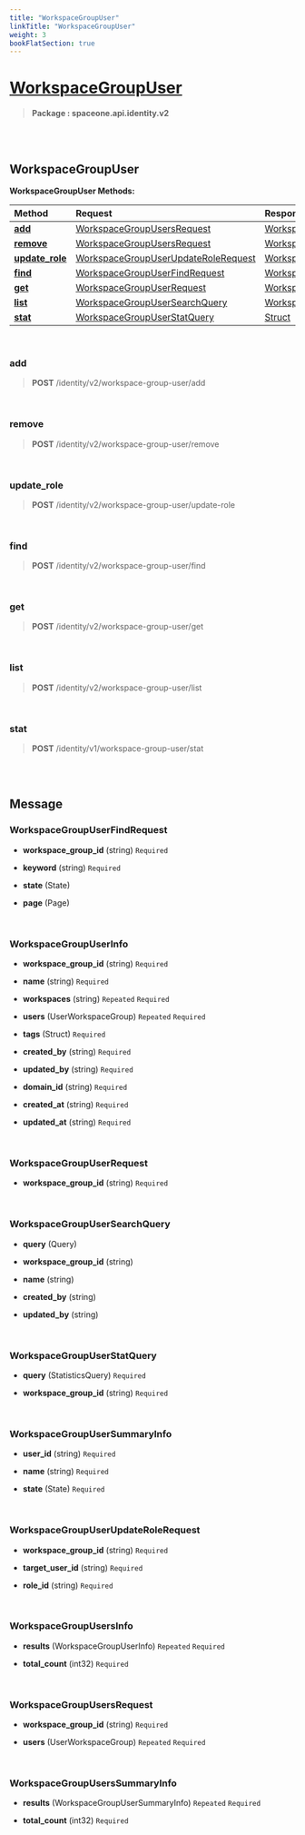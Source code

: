 ```yaml
---
title: "WorkspaceGroupUser"
linkTitle: "WorkspaceGroupUser"
weight: 3
bookFlatSection: true
---
```

# [WorkspaceGroupUser](#WorkspaceGroupUser)



>  **Package : spaceone.api.identity.v2**

<br>
<br>

## WorkspaceGroupUser





**WorkspaceGroupUser Methods:**


| Method | Request | Response |
| :----- | :-------- | :-------- |
| [**add**](./WorkspaceGroupUser#add) | [WorkspaceGroupUsersRequest](WorkspaceGroupUser#workspacegroupusersrequest) | [WorkspaceGroupUserInfo](WorkspaceGroupUser#workspacegroupuserinfo) |
| [**remove**](./WorkspaceGroupUser#remove) | [WorkspaceGroupUsersRequest](WorkspaceGroupUser#workspacegroupusersrequest) | [WorkspaceGroupUserInfo](WorkspaceGroupUser#workspacegroupuserinfo) |
| [**update_role**](./WorkspaceGroupUser#update_role) | [WorkspaceGroupUserUpdateRoleRequest](WorkspaceGroupUser#workspacegroupuserupdaterolerequest) | [WorkspaceGroupUserInfo](WorkspaceGroupUser#workspacegroupuserinfo) |
| [**find**](./WorkspaceGroupUser#find) | [WorkspaceGroupUserFindRequest](WorkspaceGroupUser#workspacegroupuserfindrequest) | [WorkspaceGroupUsersSummaryInfo](WorkspaceGroupUser#workspacegroupuserssummaryinfo) |
| [**get**](./WorkspaceGroupUser#get) | [WorkspaceGroupUserRequest](WorkspaceGroupUser#workspacegroupuserrequest) | [WorkspaceGroupUserInfo](WorkspaceGroupUser#workspacegroupuserinfo) |
| [**list**](./WorkspaceGroupUser#list) | [WorkspaceGroupUserSearchQuery](WorkspaceGroupUser#workspacegroupusersearchquery) | [WorkspaceGroupUsersInfo](WorkspaceGroupUser#workspacegroupusersinfo) |
| [**stat**](./WorkspaceGroupUser#stat) | [WorkspaceGroupUserStatQuery](WorkspaceGroupUser#workspacegroupuserstatquery) | [Struct](WorkspaceGroupUser#struct) |



    
<br>

### add





> **POST** /identity/v2/workspace-group-user/add
>






    
<br>

### remove





> **POST** /identity/v2/workspace-group-user/remove
>






    
<br>

### update_role





> **POST** /identity/v2/workspace-group-user/update-role
>






    
<br>

### find





> **POST** /identity/v2/workspace-group-user/find
>






    
<br>

### get





> **POST** /identity/v2/workspace-group-user/get
>






    
<br>

### list





> **POST** /identity/v2/workspace-group-user/list
>






    
<br>

### stat





> **POST** /identity/v1/workspace-group-user/stat
>






    


<br>
<br>

## Message



### WorkspaceGroupUserFindRequest
* **workspace_group_id** (string)   `Required` 

    
* **keyword** (string)   `Required` 

    
* **state** (State)  

    
* **page** (Page)  

    <br>

### WorkspaceGroupUserInfo
* **workspace_group_id** (string)   `Required` 

    
* **name** (string)   `Required` 

    
* **workspaces** (string)  `Repeated`    `Required` 

    
* **users** (UserWorkspaceGroup)  `Repeated`    `Required` 

    
* **tags** (Struct)   `Required` 

    
* **created_by** (string)   `Required` 

    
* **updated_by** (string)   `Required` 

    
* **domain_id** (string)   `Required` 

    
* **created_at** (string)   `Required` 

    
* **updated_at** (string)   `Required` 

    <br>

### WorkspaceGroupUserRequest
* **workspace_group_id** (string)   `Required` 

    <br>

### WorkspaceGroupUserSearchQuery
* **query** (Query)  

    
* **workspace_group_id** (string)  

    
* **name** (string)  

    
* **created_by** (string)  

    
* **updated_by** (string)  

    <br>

### WorkspaceGroupUserStatQuery
* **query** (StatisticsQuery)   `Required` 

    
* **workspace_group_id** (string)   `Required` 

    <br>

### WorkspaceGroupUserSummaryInfo
* **user_id** (string)   `Required` 

    
* **name** (string)   `Required` 

    
* **state** (State)   `Required` 

    <br>

### WorkspaceGroupUserUpdateRoleRequest
* **workspace_group_id** (string)   `Required` 

    
* **target_user_id** (string)   `Required` 

    
* **role_id** (string)   `Required` 

    <br>

### WorkspaceGroupUsersInfo
* **results** (WorkspaceGroupUserInfo)  `Repeated`    `Required` 

    
* **total_count** (int32)   `Required` 

    <br>

### WorkspaceGroupUsersRequest
* **workspace_group_id** (string)   `Required` 

    
* **users** (UserWorkspaceGroup)  `Repeated`    `Required` 

    <br>

### WorkspaceGroupUsersSummaryInfo
* **results** (WorkspaceGroupUserSummaryInfo)  `Repeated`    `Required` 

    
* **total_count** (int32)   `Required` 

    <br>
